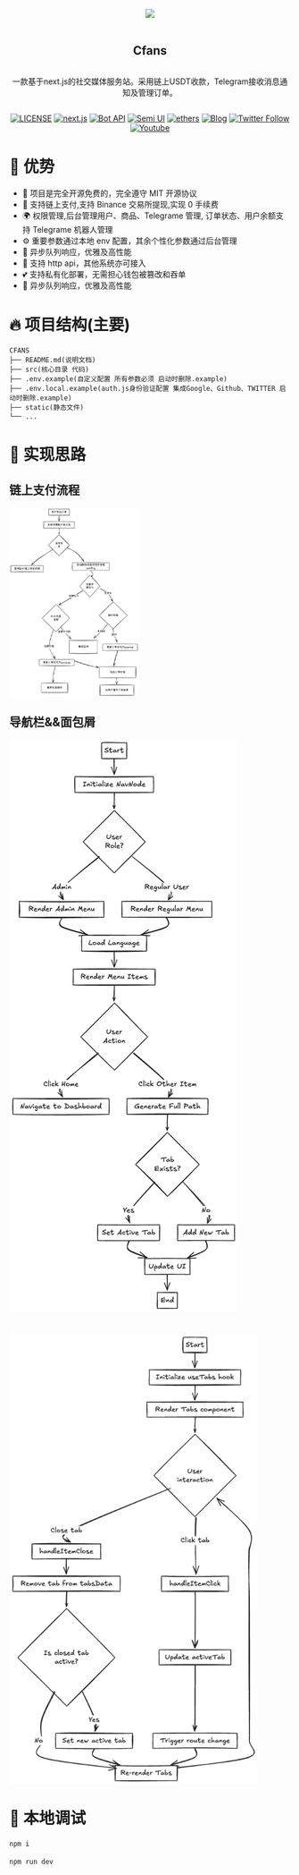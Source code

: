 <div align="center">
<article style="display: flex; flex-direction: column; align-items: center; justify-content: center;">
    <p align="center"><img width="300" src="./static//favicon.ico" /></p>
    <h1 style="width: 100%; text-align: center;">Cfans</h1>
    <p>
       一款基于next.js的社交媒体服务站。采用链上USDT收款，Telegram接收消息通知及管理订单。
    </p>
</article>
    
<div align="center">

[![LICENSE][license-badge]][license-url]
[![next.js][next-badge]][next-url]
[![Bot API][tg-badge]][tg-url]
[![Semi UI][semi-badge]][semi-url]
[![ethers][ethers-badge]][ethers-url]
[![Blog][blog-badge]][blog-url]
[![Twitter Follow](https://img.shields.io/twitter/follow/Muyu?style=social)](https://twitter.com/muyu_eth)
[![Youtube](https://img.shields.io/youtube/channel/subscribers/UClhZUsoeyNF5kDZ-OO4y0sw?label=%E6%9C%A8%E9%B1%BC%60muyu)](https://www.youtube.com/channel/UClhZUsoeyNF5kDZ-OO4y0sw)

[next-badge]: https://img.shields.io/badge/next.js-v14.2.15-blue
[next-url]: https://nextjs.org/
[tg-badge]: https://img.shields.io/badge/Bot%20API-v.7.4-00aced.svg?style=flat-square&logo=telegram
[tg-url]: https://core.telegram.org/bots/api
[semi-badge]: https://img.shields.io/badge/Semi_UI-v2.72.3-blue
[semi-url]: https://semi.design
[blog-badge]: https://img.shields.io/badge/Blog-web3-blue
[blog-url]: https://blog.muyuai.top/
[ethers-badge]: https://img.shields.io/badge/ethers-v6.13.4-blue
[ethers-url]: https://github.com/ethers-io/ethers.js
[license-badge]: https://img.shields.io/npm/l/@douyinfe/semi-ui
[license-url]: https://github.com/DouyinFE/semi-design/blob/main/LICENSE

</div>

</div>

# 🎉 优势

- 🚀 项目是完全开源免费的，完全遵守 MIT 开源协议
- 💪 支持链上支付,支持 Binance 交易所提现,实现 0 手续费
- 🌍 权限管理,后台管理用户、商品、Telegrame 管理, 订单状态、用户余额支持 Telegrame 机器人管理
- ⚙️ 重要参数通过本地 env 配置，其余个性化参数通过后台管理
- 🥳 异步队列响应，优雅及高性能
- 👏 支持 http api，其他系统亦可接入
- 💕 支持私有化部署，无需担心钱包被篡改和吞单
- 🎨 异步队列响应，优雅及高性能

# 🔥 项目结构(主要)

```
CFANS
├── README.md(说明文档)
├── src(核心目录 代码)
├── .env.example(自定义配置 所有参数必须 启动时删除.example)
├── .env.local.example(auth.js身份验证配置 集成Google、Github、TWITTER 启动时删除.example)
├── static(静态文件)
└── ...
```

# 📝 实现思路

## 链上支付流程

<div style="display: grid; grid-template-columns: 1fr 1fr; gap: 40px; width: 400; justify-items: start;">
<img  src="./static/png/支付流程.png" />
</div>

## 导航栏&&面包屑

<div style="display: grid; grid-template-columns: 24fr 1fr; gap: 40px; width: 400; justify-items: start;">
  <img src="./static/png/导航菜单.png" />
  </br>
  <img src="./static/png/面包屑.png" />
</div>

# 🎨 本地调试

```
npm i

npm run dev
```
